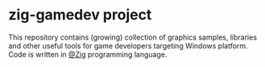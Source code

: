 # zig-gamedev project
This repository contains (growing) collection of graphics samples, libraries and other useful tools for game developers targeting Windows platform. Code is written in [@Zig](https://ziglang.org/) programming language.
